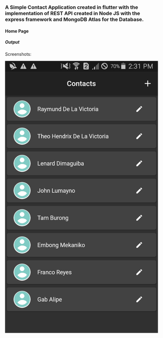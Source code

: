 ### A Simple Contact Application created in flutter with the implementation of REST API created in Node JS with the express framework and MongoDB Atlas for the Database.

#### Home Page

##### Output

Screenshots:

![HomePage](Screenshot_2021-07-29-14-31-13.png)